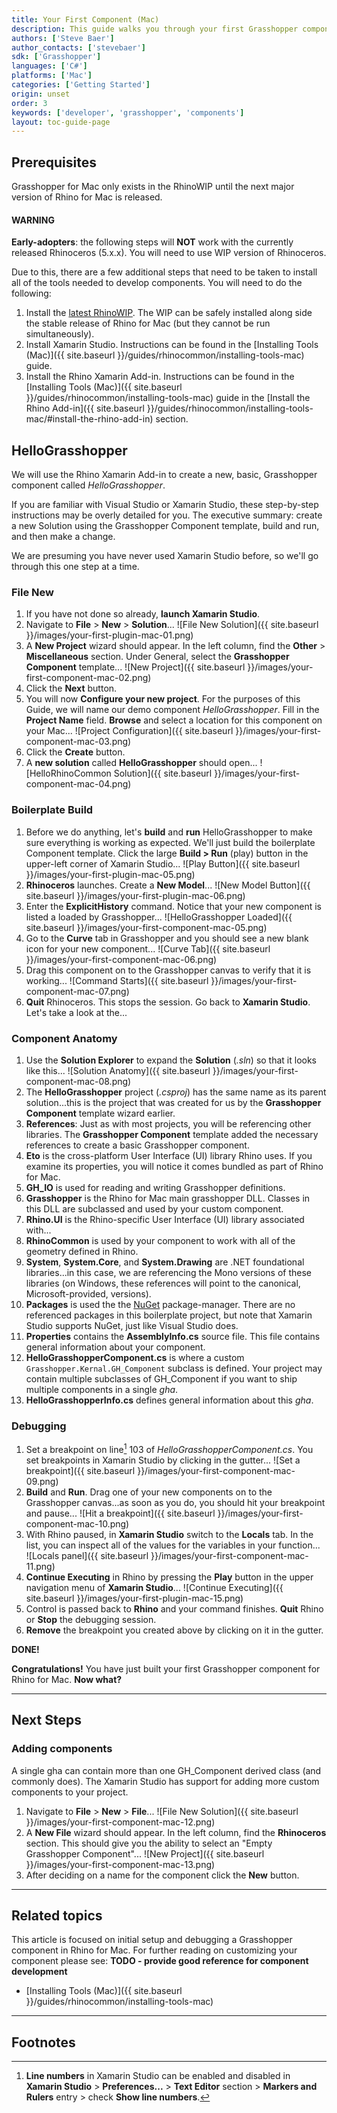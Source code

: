 ```yaml
---
title: Your First Component (Mac)
description: This guide walks you through your first Grasshopper component for Rhino for Mac using RhinoCommon and Xamarin Studio.
authors: ['Steve Baer']
author_contacts: ['stevebaer']
sdk: ['Grasshopper']
languages: ['C#']
platforms: ['Mac']
categories: ['Getting Started']
origin: unset
order: 3
keywords: ['developer', 'grasshopper', 'components']
layout: toc-guide-page
---
```


 
## Prerequisites

Grasshopper for Mac only exists in the RhinoWIP until the next major version of Rhino for Mac is released.  

<div class="bs-callout bs-callout-danger">
  <h4>WARNING</h4>
  <p><b>Early-adopters</b>: the following steps will <b>NOT</b> work with the currently released Rhinoceros (5.x.x).  You will need to use WIP version of Rhinoceros.</p>
</div>

Due to this, there are a few additional steps that need to be taken to install all of the tools needed to develop components.  You will need to do the following:

1. Install the [latest RhinoWIP](http://www.rhino3d.com/go/download/rhino-for-mac/wip/latest). The WIP can be safely installed along side the stable release of Rhino for Mac (but they cannot be run simultaneously).
1. Install Xamarin Studio.  Instructions can be found in the [Installing Tools (Mac)]({{ site.baseurl }}/guides/rhinocommon/installing-tools-mac) guide.
1. Install the Rhino Xamarin Add-in.  Instructions can be found in the [Installing Tools (Mac)]({{ site.baseurl }}/guides/rhinocommon/installing-tools-mac) guide in the [Install the Rhino Add-in]({{ site.baseurl }}/guides/rhinocommon/installing-tools-mac/#install-the-rhino-add-in) section.


## HelloGrasshopper

We will use the Rhino Xamarin Add-in to create a new, basic, Grasshopper component called *HelloGrasshopper*.

If you are familiar with Visual Studio or Xamarin Studio, these step-by-step instructions may be overly detailed for you.  The executive summary: create a new Solution using the Grasshopper Component template, build and run, and then make a change.

We are presuming you have never used Xamarin Studio before, so we'll go through this one step at a time.

### File New

1. If you have not done so already, **launch Xamarin Studio**.
1. Navigate to **File** > **New** > **Solution**...
![File New Solution]({{ site.baseurl }}/images/your-first-plugin-mac-01.png)
1. A **New Project** wizard should appear.  In the left column, find the **Other** > **Miscellaneous** section.  Under General, select the **Grasshopper Component** template...
![New Project]({{ site.baseurl }}/images/your-first-component-mac-02.png)
1. Click the **Next** button.
1. You will now **Configure your new project**.  For the purposes of this Guide, we will name our demo component *HelloGrasshopper*.  Fill in the **Project Name** field.  **Browse** and select a location for this component on your Mac...
![Project Configuration]({{ site.baseurl }}/images/your-first-component-mac-03.png)
1. Click the **Create** button.
1. A **new solution** called **HelloGrasshopper** should open...
![HelloRhinoCommon Solution]({{ site.baseurl }}/images/your-first-component-mac-04.png)

### Boilerplate Build

1. Before we do anything, let's **build** and **run** HelloGrasshopper to make sure everything is working as expected.  We'll just build the boilerplate Component template.  Click the large **Build > Run** (play) button in the upper-left corner of Xamarin Studio...
![Play Button]({{ site.baseurl }}/images/your-first-plugin-mac-05.png)
1. **Rhinoceros** launches.  Create a **New Model**...
![New Model Button]({{ site.baseurl }}/images/your-first-plugin-mac-06.png)
1. Enter the **ExplicitHistory** command.  Notice that your new component is listed a loaded by Grasshopper...
![HelloGrasshopper Loaded]({{ site.baseurl }}/images/your-first-component-mac-05.png)
1. Go to the **Curve** tab in Grasshopper and you should see a new blank icon for your new component...
![Curve Tab]({{ site.baseurl }}/images/your-first-component-mac-06.png)
1. Drag this component on to the Grasshopper canvas to verify that it is working...
![Command Starts]({{ site.baseurl }}/images/your-first-component-mac-07.png)
1. **Quit** Rhinoceros.  This stops the session.  Go back to **Xamarin Studio**.  Let's take a look at the...


### Component Anatomy

1. Use the **Solution Explorer** to expand the **Solution** (*.sln*) so that it looks like this...
![Solution Anatomy]({{ site.baseurl }}/images/your-first-component-mac-08.png)
1. The **HelloGrasshopper** project (*.csproj*) has the same name as its parent solution...this is the project that was created for us by the **Grasshopper Component** template wizard earlier.
1. **References**: Just as with most projects, you will be referencing other libraries.  The **Grasshopper Component** template added the necessary references to create a basic Grasshopper component.
1. **Eto** is the cross-platform User Interface (UI) library Rhino uses.  If you examine its properties, you will notice it comes bundled as part of Rhino for Mac.
1. **GH_IO** is used for reading and writing Grasshopper definitions.
1. **Grasshopper** is the Rhino for Mac main grasshopper DLL. Classes in this DLL are subclassed and used by your custom component.
1. **Rhino.UI** is the Rhino-specific User Interface (UI) library associated with...
1. **RhinoCommon** is used by your component to work with all of the geometry defined in Rhino.
1. **System**, **System.Core**, and **System.Drawing** are .NET foundational libraries...in this case, we are referencing the Mono versions of these libraries (on Windows, these references will point to the canonical, Microsoft-provided, versions).
1. **Packages** is used the the [NuGet](https://www.nuget.org/) package-manager.  There are no referenced packages in this boilerplate project, but note that Xamarin Studio supports NuGet, just like Visual Studio does.
1. **Properties** contains the **AssemblyInfo.cs** source file.  This file contains general information about your component.
1. **HelloGrasshopperComponent.cs** is where a custom `Grasshopper.Kernal.GH_Component` subclass is defined. Your project may contain multiple subclasses of GH_Component if you want to ship multiple components in a single *gha*.  
1. **HelloGrasshopperInfo.cs** defines general information about this *gha*.

### Debugging

1. Set a breakpoint on line[^1] 103 of *HelloGrasshopperComponent.cs*.  You set breakpoints in Xamarin Studio by clicking in the gutter...
![Set a breakpoint]({{ site.baseurl }}/images/your-first-component-mac-09.png)
1. **Build** and **Run**.  Drag one of your new components on to the Grasshopper canvas...as soon as you do, you should hit your breakpoint and pause...
![Hit a breakpoint]({{ site.baseurl }}/images/your-first-component-mac-10.png)
1. With Rhino paused, in **Xamarin Studio** switch to the **Locals** tab.  In the list, you can inspect all of the values for the variables in your function...  
![Locals panel]({{ site.baseurl }}/images/your-first-component-mac-11.png)
1. **Continue Executing** in Rhino by pressing the **Play** button in the upper navigation menu of **Xamarin Studio**...
![Continue Executing]({{ site.baseurl }}/images/your-first-plugin-mac-15.png)
1. Control is passed back to **Rhino** and your command finishes.  **Quit** Rhino or **Stop** the debugging session.
1. **Remove** the breakpoint you created above by clicking on it in the gutter.

**DONE!**

**Congratulations!**  You have just built your first Grasshopper component for Rhino for Mac.  **Now what?**

---

## Next Steps

### Adding components

A single gha can contain more than one GH_Component derived class (and commonly does). The Xamarin Studio has support for adding more custom components to your project.

1. Navigate to **File** > **New** > **File**...
![File New Solution]({{ site.baseurl }}/images/your-first-component-mac-12.png)
1. A **New File** wizard should appear.  In the left column, find the **Rhinoceros** section.  This should give you the ability to select an "Empty Grasshopper Component"...
![New Project]({{ site.baseurl }}/images/your-first-component-mac-13.png)
1. After deciding on a name for the component click the **New** button.

---

## Related topics

This article is focused on initial setup and debugging a Grasshopper component in Rhino for Mac.  For further reading on customizing your component please see: **TODO - provide good reference for component development**

- [Installing Tools (Mac)]({{ site.baseurl }}/guides/rhinocommon/installing-tools-mac)

---

## Footnotes

[^1]: **Line numbers** in Xamarin Studio can be enabled and disabled in **Xamarin Studio** > **Preferences...** > **Text Editor** section > **Markers and Rulers** entry > check **Show line numbers**.
